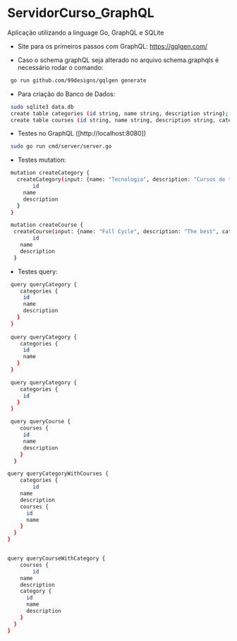 # ServidorCurso_GraphQL
Aplicação utilizando a linguage Go, GraphQL e SQLite

- Site para os primeiros passos com GraphQL:
https://gqlgen.com/

- Caso o schema graphQL seja alterado no arquivo schema.graphqls é necessário rodar o comando: 
```sh
 go run github.com/99designs/gqlgen generate
```

- Para criação do Banco de Dados:
```sh
 sudo sqlite3 data.db
 create table categories (id string, name string, description string);
 create table courses (id string, name string, description string, categoryId string);
```

- Testes no GraphQL ([http://localhost:8080])
```sh
 sudo go run cmd/server/server.go 
```

- Testes mutation:
```sh
 mutation createCategory {
   createCategory(input: {name: "Tecnologia", description: "Cursos de tecnologia"}){
 		id
     name
     description
   }
 }

 mutation createCourse {
  createCourse(input: {name: "Full Cycle", description: "The best", categoryId: "ad610ef8-ba74-44ff-aba8-3b8c015dd354"}){
		id
    name
    description
  }
```


- Testes query:
```sh
 query queryCategory {
 	categories {
 	 id
     name
     description
   }
 }
 
 query queryCategory {
 	categories {
 	 id
     name
   }
 }

 query queryCategory {
 	categories {
 	 id
   }
 }

 query queryCourse {
	courses {
	 id
     name
     description
    }
  }

query queryCategoryWithCourses {
	categories {
		id
    name
    description
    courses {
      id
      name    
    }
  }
}


query queryCourseWithCategory {
	courses {
		id
    name
    description
    category {
      id
      name
      description
    }
  }
}

```
